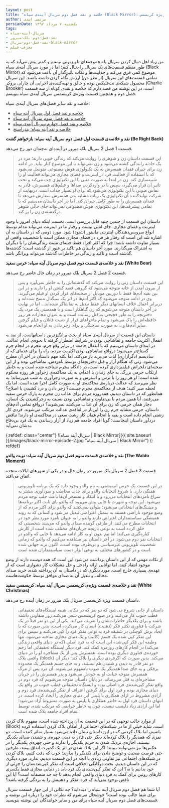 ```yaml
---
layout: post
title: "خلاصه و نقد فصل دوم سریال آینه‌ی سیاه (Black Mirror): قسمت‌های اول، دوم، سوم و قسمت ویژه کریسمس"
author: مرتضی اسدی
persianDate: یک‌شنبه ۷ مرداد ۱۳۹۷
tags:
- سریال-آینه-سیاه
- نقد-فصل-دوم-بلک-میرور
- نقد-فصل-دوم-سریال-black-mirror
- معرفی-فیلم
---
```


من زیاد اهل دنبال کردن سریال یا مجموعه‌های تلویزیونی نیستم و کمتر پیش می‌آید که به طور منظم قسمت‌های یک سریال را دنبال کنم؛ اما در مورد سریال آینه‌ی سیاه (Black Mirror) موضوع کمی فرق می‌کند و جذابیت‌ها و نکات تاثیرگذار آن باعث می‌شود که تمامی قسمت‌های این سریال (از نظر من) ارزش نگاه کردن داشته باشند. این سریال محصول شبکه‌ی نت‌فلیکس بوده و خالق و تهیه‌کننده‌ی اجرایی آن چارلی بروکر (Charlie Brooker) است. در این نوشته من قصد دارم که خلاصه و نقدی کوتاه از سه قسمت فصل دوم و همچنین قسمت ویژه‌ی کریسمس سریال آینه‌ی سیاه بنویسم.



خلاصه و نقد سایر فصل‌های سریال آینه‌ی سیاه:
- [خلاصه و نقد فصل اول سریال آینه سیاه](http://asadiweb.ir/%D8%AE%D9%84%D8%A7%D8%B5%D9%87-%D9%86%D9%82%D8%AF-%D9%81%D8%B5%D9%84-%D8%A7%D9%88%D9%84-%D8%A2%DB%8C%D9%86%D9%87-%D8%B3%DB%8C%D8%A7%D9%87/)
- [خلاصه و نقد فصل سوم سریال آینه سیاه](http://asadiweb.ir/%D8%AE%D9%84%D8%A7%D8%B5%D9%87-%D9%86%D9%82%D8%AF-%D9%81%D8%B5%D9%84-%D8%B3%D9%88%D9%85-%D8%A2%DB%8C%D9%86%D9%87-%D8%B3%DB%8C%D8%A7%D9%87/)
- [خلاصه و نقد فصل چهارم سریال آینه‌ی سیاه](http://asadiweb.ir/%D8%AE%D9%84%D8%A7%D8%B5%D9%87-%D9%86%D9%82%D8%AF-%D9%81%D8%B5%D9%84-%DA%86%D9%87%D8%A7%D8%B1%D9%85-%D8%A2%DB%8C%D9%86%D9%87-%D8%B3%DB%8C%D8%A7%D9%87/)
- [خلاصه و نقد آینه سیاه: بندراسنچ](http://asadiweb.ir/%D8%AE%D9%84%D8%A7%D8%B5%D9%87-%D9%86%D9%82%D8%AF-%D8%A2%DB%8C%D9%86%D9%87-%D8%B3%DB%8C%D8%A7%D9%87-%D8%A8%D9%86%D8%AF%D8%B1%D8%A7%D8%B3%D9%86%DA%86/)

**نقد و خلاصه‌ی قسمت اول فصل دوم سریال آینه سیاه: بازخواهم گشت (Be Right Back)**

 قسمت 1 فصل 2 سریال بلک میرور در آینده‌ای نه‌چندان دور رخ می‌دهد.

> این قسمت داستان زن و شوهری را روایت می‌کند که زندگی خوبی دارند؛ مرد در یک حادثه رانندگی کشته می‌شود و زن نمی‌تواند با این موضوع کنار بیاید. در ادامه زن برای جبران فقدان همسرش به یک تکنولوژی هوش مصنوعی متوسل می‌شود که با استفاده از فعالیت فرد در اینترنت و فضای مجازی می‌تواند فعالیت او را شبیه‌سازی کند. زن در ابتدا به صورت متنی با این تکنولوژی چت می‌کند و تحت تاثیر آن قرار می‌گیرد، سپس با در واردکردن صداها و فیلم‌های همسرش، قادر به تماس صوتی با این تکنولوژی می‌شود که برای او بسیار جذاب است. درنهایت از شرکت تولیدکننده آن تکنولوژی یک ربات مشابه بدن همسرش سفارش می‌دهد تا فقدان همسرش را به طور کامل جبران کند. اما در آخر داستان می‌بینیم که با تمامی پیشرفت‌ها، این تکنولوژی هوش مصنوعی نمی‌تواند جای خالی شوهر درگذشته‌ی زن را پر کند.

داستان این قسمت از چندین جنبه قابل بررسی است، نخست اینکه دنیای امروز با وجود اینترنت و فضای مجازی، جای امنی نیست و رفتار ما در اینترنت می‌تواند مدام توسط انواع سرویس‌دهندگان اینترنتی مانیتور (شنود) شود. مورد دومی که در داستان به آن اشاره شد این است که رفتار هر فرد در فضای مجازی ممکن است با شخصیت واقعی او بسیار تفاوت داشته باشد؛ چرا که اکثر افراد فقط جنبه‌ای مثبت زندگی‌شان را با دیگران به اشتراک می‌گذارند. مورد آخر داستان هم تاکید بر عبور از گذشته است؛ گذشته‌ها گذشته است و تاکید و زندگی در خاطرات گذشته می‌تواند ویرانگر باشد.


**نقد و خلاصه‌ی قسمت دوم فصل دوم سریال آینه سیاه: خرس سفید (White Bear)**

قسمت 2 فصل 2 سریال بلک میرور در زمان حال حاضر رخ می‌دهد.

> این قسمت داستان زنی را روایت می‌کند که گذشته‌اش را به خاطر نمی‌آورد و پس از بیرون آمدن از خانه متوجه می‌شود که گروهی قصد کشتن او را دارند و در این بین بقیه آدم‌ها فقط با دوربین موبایل از صحنه‌های فرار کردن او فیلم می‌گیرند. وی در ادامه متوجه می‌شود که اکثر آدم‌ها در اثر یک سیگنال مسخ شده‌اند و دربرابر اعمال خلاف انسانهای دیگر فقط تبدیل به تماشاگر شده‌اند... اما در نهایت در آخر داستان متوجه می‌شویم که زن گناهکار است و با همدستی یک مرد، یک دختربچه را به طور فجیحی به قتل رسانده است و به عنوان مجازات هر روز حافظه‌اش را پاک می‌شود و تمام ماجراهای فرار از دست قاتلان و فیلم گرفتن سایر آدم‌ها و... به صورت ساختگی و برای زجر دادن به او انجام می‌شود.

داستان این قسمت از سریال آینه‌ی سیاه از بحث برانگیزترین داستانهاست. از نقد به انفعال اکثریت جامعه و تماشاچی بودن در شرایط اضطرار گرفته تا نحوه‌ی انجام عدالت. در ابتدای داستان می‌بینیم که با انفعال جامعه در برابر وقع جرم، مجرم در انجام جرم گستاخ‌تر می‌شود؛ درواقع تماشاچی بودن اکثریت مردم، راه را برای عده‌ای که از سادیسم (دگرآزاری) لذت می‌برند باز می‌کند. اما نکته مهم داستان در آخر آن مطرح می‌شود. زنی که هنگام آزار و قتل دختربچه‌ای توسط نامزدش، تماشاچی بوده و از این صحنه‌ای دلخراش فیلمبرداری کرده است، در دادگاه مجرم شناخته شده است و به خاطر ارتکاب جرمی بزرگ، به جای زندان یا اعدام، به یک محاکمه‌ی زجرآور هر روزه محکوم شده است؛ او هر روز را با ترس و استرس و به صورت زجرآوری به شب می‌رساند؛ به نظر می‌رسد که عدالت درباره‌ی محاکمه‌ی او به صورت کامل اجرا شده است. اما یک لحظه صبر کنید؛ هدف از محاکمه‌ی مجرم چیست؟ زجر دادن و درد کشیدن یا اصلاح؟ همانطور که در داستان دیدیم، همه‌روزه مردم برای عذاب زن مجرم به پارک خرس سفید می‌رفتند، آیا همین مردم با بی‌تفاوت و تماشاچی بودن نسبت به زجرکشیدن یک انسان، دچار همان جرمی که زن برای آن عذاب می‌کشد نمی‌شوند؟ درواقع تمامی آدم‌های داستان، جرمی مشابه جرم زن را این‌بار در لفافه‌ی عدالت مرتکب می‌شوند. فردی کار زشتی انجام داده است و بقیه با انجام همان کار زشت سعی در محاکمه‌ی او دارند! تناقض دردآور داستان اینجاست؛ گویا افراد جامعه هم زیاد از آزار رساندن به یک فرد بی‌دفاع بدشان نمی‌آید.

{:refdef: class="center"}
![سریال آینه سیاه | Black Mirror]({{ site.baseurl }}/images/black-mirror-episode-2.jpg "سریال آینه سیاه | Black Mirror")
{: refdef}

**نقد و خلاصه‌ی قسمت سوم فصل دوم سریال آینه سیاه: نوبت والدو (The Waldo Moment)**

قسمت 3 فصل 2 سریال بلک میرور در زمان حال و در یکی از شهرهای ایالات متحده اتفاق می‌افتد.

> در این قسمت یک خرس انیمیشنی به نام والدو وجود دارد که‌ یک‌ برنامه تلویزیونی هفتگی دارد. با شروع انتخابات والدو برای جذب مخاطب و سودآوری بیشتر به سراغ نامزدهای انتخابات می‌رود و با انتقاد و تمسخر آن‌ها باعث جلب توجه مردم می‌شود. این توجه و شهرت تا جایی پیش می‌رود گه والدو پای ثابت اکثر برنامه‌ها و میتینگ‌های انتخاباتی می‌شود؛ طولی نمی‌کشد که والدو برای اکثر مردم که از وضع موجود ناراضی هستند به سمبل اعتراضی تبدیل می‌شود و کسانی که به روند همیشگی سیاستمداران اعتراض دارند والدو را به عنوان نامزد مورد نظر خود در انتخابات مطرح می‌کنند. از طرفی گوینده صدای والدو که می‌بیند شخصیتی که خلق کرده است به نوعی بازیچه جریان‌های مختلف شده است از کارش کناره‌گیری می‌کند؛ اما تیم بدون او به کار ادامه می‌دهد تا جایی که والدو در انتخابات نفر دوم می‌شود. در آخر داستان نیز مشاهده می‌کنیم که والدو که زمانی شخصیت تلویزیونی غیرسیاسی و بی‌طرف بوده است، اکنون برند جهانی شده است و در کشورهای مختلف به نوعی ابزار دست سیاستمداران شده است.

از نکات مهمی که از این داستان برداشت می‌شود این است که‌ همه دوست دارند از وضع موجود انتقاد کنند، اما توانایی ارائه راه‌حل و حل مشکلات کار دشواری است که‌ از عهده‌ی بسیاری خارج است. مورد دیگری که در داستان به آن پرداخته شده، خرید صدای مخالف و تبدیل آن به صدای موافق توسط حکومت‌هاست.


**نقد و خلاصه‌ی قسمت ویژه‌ی کریسمس سریال آینه سیاه: کریسمس سفید (White Christmas)**

داستان قسمت ویژه کریسمس سریال بلک میرور در زمان آینده رخ می‌دهد.

>داستان از جایی شروع می‌شود که‌ دو نفر که در مکانی شبیه ایستگاه‌های تحقیقاتی قطب جنوب کار می‌کنند و در صبح کریسمس سعی می‌کنند روز متفاوتی داشته باشند و برای یکدیگر خاطرات‌شان را تعریف می‌کند. یکی از این دو نفر قبلاً در یک شرکت با فناوری تکثیر فکر (ذهنیت) انسان کار می‌کرده است، بدین صورت که با ایجاد برش کوچکی در شقیقه فرد به نوعی تفکر فرد را کپی می‌کنند و سپس برای این تفکر کپی شده یک جسم (کالبد) و یک دنیای مجازی ساخته می‌شود، تنها وظیفه این فکر کپی‌شده این است که‌ به فرد اصلی (که در دنیای واقعی زندگی می‌کند) در انجام کارهای روزمره کمک کند. 
>فرد دیگرِ ایستگاه تحقیقاتی اما زخم خورده‌ی فناوری دیگری بوده است، همسرش پس از یک مشاجره او را در دنیای واقعی بلاک (block) می‌کند. بدین صورت که اگرفردی دیگری را بلاک کند؛ دیگر آن دو نفر قادر به دیدن و شنیدن هم نیستند، و به جای جسم همدیگر یک محدوده برفکی و به جای صدا همدیگر یک صوت نامفهوم می‌شنوند. آن مرد پس از مرگ همسرش متوجه خیانت او به خودش می‌شود و پدر همسرش را در جریان مشاجره‌ای به قتل می‌رساند. در پایان داستان متوجه می‌شویم که فرد دوم در واقع تفکرِ کپی‌شده‌ی فرد اصلی بوده و ایستگاه تحقیقاتی قطب جنوب در واقع یک دنیای مجازی بوده و فرد اول برای گرفتن اعتراف از تفکر کپی‌شده‌ی فرد دوم و آزادی مشروط در ازای همکاری با پلیس این دنیای مجازی را ایجاد کرده است. در انتهای داستان فرد اول به خاطر همکاری با پلیس به صورت مشروط آزاد می‌شود؛ اما این آزادی زیاد دلپسب نیست، چون به خاطر جرایمی که مرتکب شده، توسط تمام افراد جامعه بلاک شده است.

از موارد جالب توجهی که در این قسمت به آن پرداخته شده است، مفهوم بلاک کردن (Block) است، شاید خیلی از ما در شبکه‌های اجتماعی از امکان بلاک کردن استفاده کرده باشیم، اما بلاک کردنی که در این داستان نشان داده می‌شود بسیار متاثر کننده است، دو نفری که همدیگر را بلاک کرده‌اند دیگر حتی قادر به دیدن چهره‌ی و شنیدن صدای یکدیگر نیستند، اجازه‌ی نزدیک شدن به حریم یکدیگر را ندارند و حتی چهره‌ی یکدیگر را در عکس‌ها نیز نمی‌توانند ببینند؛ اگر این بلاک شدن در اثر یک کدورت اتفاق بیفتد، طرفین حتی فرصت صحبت و توضیح دادن برای یکدیگر را ندارند؛ خوب که دقت کنیم، بلاک کردن در شبکه‌های اجتماعی نیز تفاوتی زیادی با آنچه در این قسمت دیدیم، ندارد. مورد دیگری که در این داستان دیدیم، بحث دوگانگی اخلاقی است که تفکر کپی‌شده‌مان را جزِئی از خود بدانیم یا نه؟ این که تفکر کپی‌شده‌ی یک فرد باید در دنیایی مجازی فقط یکسری کارهای روتین برای کمک به فردِ دنیای واقعی انجام بدهد تا چه حد منصفانه است؟ آیا این تاقض بوجود نمی‌آید که فرد، تفکر و ذهنیتش را به بردگی گرفته باشد؟

آیا شما هم فصل دوم سریال آینه سیاه را دیده‌اید؟ چه نکاتی از این چهار قسمت سریال برای شما جالب بوده است؟ خوشحال می‌شوم که نظرات خود را درباره این نوشته و قسمت‌های فصل دوم سریال آینه سیاه برای من و سایر خوانندگان این نوشته بنویسید.
